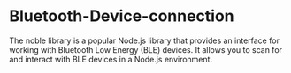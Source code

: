 # Bluetooth-Device-connection

The noble library is a popular Node.js library that provides an interface for working with Bluetooth Low Energy (BLE) devices.
It allows you to scan for and interact with BLE devices in a Node.js environment.
